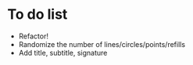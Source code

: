 # To do list

- Refactor!
- Randomize the number of lines/circles/points/refills
- Add title, subtitle, signature
